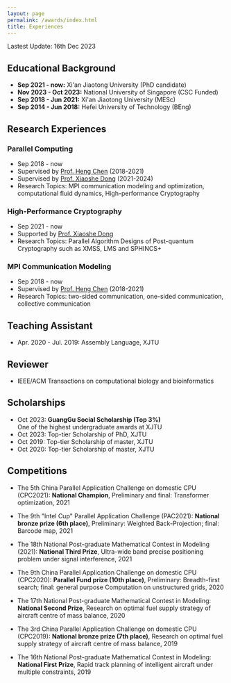```yaml
---
layout: page
permalink: /awards/index.html
title: Experiences
---
```


Lastest Update: 16th Dec 2023 &nbsp; 

## Educational Background

- **Sep 2021 - now:** Xi'an Jiaotong University (PhD candidate)
- **Nov 2023 - Oct 2023:** National University of Singapore (CSC Funded)
- **Sep 2018 - Jun 2021:** Xi'an Jiaotong University (MESc)
- **Sep 2014 - Jun 2018:** Hefei University of Technology (BEng)

## Research Experiences
### Parallel Computing
- Sep 2018 - now
- Supervised by [Prof. Heng Chen](https://gr.xjtu.edu.cn/web/hengchen) (2018-2021)
- Supervised by [Prof. Xiaoshe Dong](https://gr.xjtu.edu.cn/en/web/xsdong/home) (2021-2024)
- Research Topics: MPI communication modeling and optimization, computational fluid dynamics, High-performance Cryptography<br>

### High-Performance Cryptography
- Sep 2021 - now
- Supported by [Prof. Xiaoshe Dong](https://gr.xjtu.edu.cn/en/web/xsdong/home)
- Research Topics: Parallel Algorithm Designs of Post-quantum Cryptography such as XMSS, LMS and SPHINCS+<br>

### MPI Communication Modeling
- Sep 2018 - now
- Supervised by [Prof. Heng Chen](https://gr.xjtu.edu.cn/web/hengchen) (2018-2021)
- Research Topics: two-sided communication, one-sided communication, collective communication<br>

## Teaching Assistant
- Apr. 2020 - Jul. 2019: Assembly Language, XJTU

## Reviewer
- IEEE/ACM Transactions on computational biology and bioinformatics

## Scholarships

- Oct 2023: **GuangGu Social Scholarship (Top 3%)**<br>One of the highest undergraduate awards at XJTU
- Oct 2023: Top-tier Scholarship of PhD, XJTU
- Oct 2019: Top-tier Scholarship of master, XJTU
- Oct 2020: Top-tier Scholarship of master, XJTU

## Competitions

- The 5th China Parallel Application Challenge on domestic CPU (CPC2021): **National Champion**, Preliminary and final: Transformer optimization, 2021

- The 9th "Intel Cup" Parallel Application Challenge (PAC2021): **National bronze prize (6th place)**, Preliminary: Weighted Back-Projection; final: Barcode map, 2021

- The 18th National Post-graduate Mathematical Contest in Modeling (2021): **National Third Prize**, Ultra-wide band precise positioning problem under signal interference, 2021

- The 9th China Parallel Application Challenge on domestic CPU (CPC2020): **Parallel Fund prize (10th place)**, Preliminary: Breadth-first search; final: general purpose Computation on unstructured grids, 2020

- The 17th National Post-graduate Mathematical Contest in Modeling: **National Second Prize**, Research on optimal fuel supply strategy of aircraft centre of mass balance, 2020

- The 3rd China Parallel Application Challenge on domestic CPU (CPC2019): **National bronze prize (7th place)**, Research on optimal fuel supply strategy of aircraft centre of mass balance, 2019

- The 16th National Post-graduate Mathematical Contest in Modeling: **National First Prize**, Rapid track planning of intelligent aircraft under multiple constraints, 2019
  
<!-- ## Honors -->

<!-- - Seq 2023: Excellent Post-Graduate, XJTU -->
